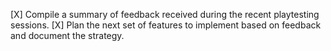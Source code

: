 [X] Compile a summary of feedback received during the recent playtesting sessions.
[X] Plan the next set of features to implement based on feedback and document the strategy.